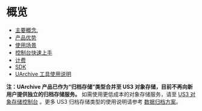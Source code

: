 # 概览

* [主要概念.](/uarchive/concepts)
* [产品优势](/uarchive/advantage)
* [使用场景](/uarchive/situation)
* [控制台快速上手](/uarchive/guide)
* [计费](/uarchive/price)
* [SDK](/uarchive/sdk)
* [UArchive 工具使用说明](/uarchive/quick)  

**注：UArchive 产品已作为“归档存储”类型合并至 US3 对象存储，目前不再向新用户提供独立的归档存储服务。**
如需使用更低成本的对象存储服务，请至 [US3 对象存储控制台](https://console.ucloud.cn/ufile/ufile) 。更多 US3 归档存储类型的使用说明请参考 [数据归档方案](https://docs.ucloud.cn/ufile/solutions/archive)。
